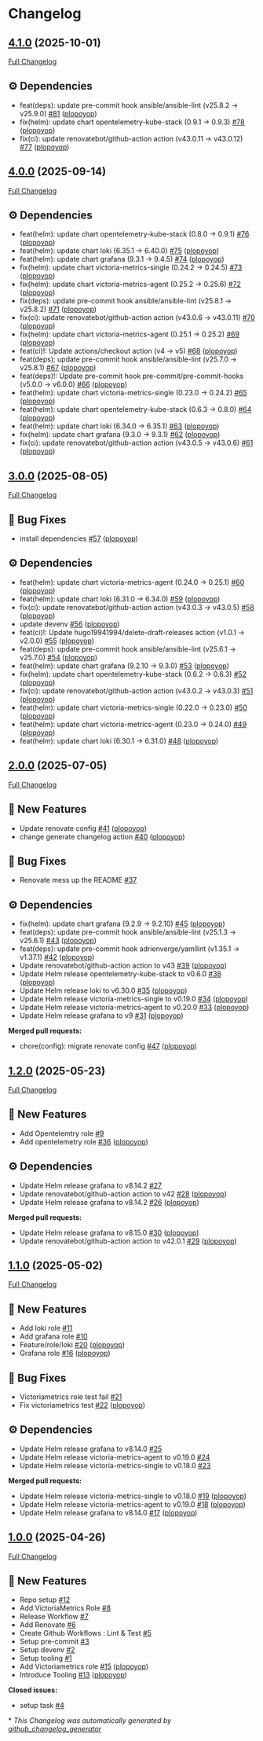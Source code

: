 # Changelog

## [4.1.0](https://github.com/plopoyop/ansible-collection-kubernetes_observability/tree/4.1.0) (2025-10-01)

[Full Changelog](https://github.com/plopoyop/ansible-collection-kubernetes_observability/compare/4.0.0...4.1.0)

## ⚙️ Dependencies

- feat\(deps\): update pre-commit hook ansible/ansible-lint \(v25.8.2 → v25.9.0\) [\#81](https://github.com/plopoyop/ansible-collection-kubernetes_observability/pull/81) ([plopoyop](https://github.com/plopoyop))
- fix\(helm\): update chart opentelemetry-kube-stack \(0.9.1 → 0.9.3\) [\#78](https://github.com/plopoyop/ansible-collection-kubernetes_observability/pull/78) ([plopoyop](https://github.com/plopoyop))
- fix\(ci\): update renovatebot/github-action action \(v43.0.11 → v43.0.12\) [\#77](https://github.com/plopoyop/ansible-collection-kubernetes_observability/pull/77) ([plopoyop](https://github.com/plopoyop))

## [4.0.0](https://github.com/plopoyop/ansible-collection-kubernetes_observability/tree/4.0.0) (2025-09-14)

[Full Changelog](https://github.com/plopoyop/ansible-collection-kubernetes_observability/compare/3.0.0...4.0.0)

## ⚙️ Dependencies

- feat\(helm\): update chart opentelemetry-kube-stack \(0.8.0 → 0.9.1\) [\#76](https://github.com/plopoyop/ansible-collection-kubernetes_observability/pull/76) ([plopoyop](https://github.com/plopoyop))
- feat\(helm\): update chart loki \(6.35.1 → 6.40.0\) [\#75](https://github.com/plopoyop/ansible-collection-kubernetes_observability/pull/75) ([plopoyop](https://github.com/plopoyop))
- feat\(helm\): update chart grafana \(9.3.1 → 9.4.5\) [\#74](https://github.com/plopoyop/ansible-collection-kubernetes_observability/pull/74) ([plopoyop](https://github.com/plopoyop))
- fix\(helm\): update chart victoria-metrics-single \(0.24.2 → 0.24.5\) [\#73](https://github.com/plopoyop/ansible-collection-kubernetes_observability/pull/73) ([plopoyop](https://github.com/plopoyop))
- fix\(helm\): update chart victoria-metrics-agent \(0.25.2 → 0.25.6\) [\#72](https://github.com/plopoyop/ansible-collection-kubernetes_observability/pull/72) ([plopoyop](https://github.com/plopoyop))
- fix\(deps\): update pre-commit hook ansible/ansible-lint \(v25.8.1 → v25.8.2\) [\#71](https://github.com/plopoyop/ansible-collection-kubernetes_observability/pull/71) ([plopoyop](https://github.com/plopoyop))
- fix\(ci\): update renovatebot/github-action action \(v43.0.6 → v43.0.11\) [\#70](https://github.com/plopoyop/ansible-collection-kubernetes_observability/pull/70) ([plopoyop](https://github.com/plopoyop))
- fix\(helm\): update chart victoria-metrics-agent \(0.25.1 → 0.25.2\) [\#69](https://github.com/plopoyop/ansible-collection-kubernetes_observability/pull/69) ([plopoyop](https://github.com/plopoyop))
- feat\(ci\)!: Update actions/checkout action \(v4 → v5\) [\#68](https://github.com/plopoyop/ansible-collection-kubernetes_observability/pull/68) ([plopoyop](https://github.com/plopoyop))
- feat\(deps\): update pre-commit hook ansible/ansible-lint \(v25.7.0 → v25.8.1\) [\#67](https://github.com/plopoyop/ansible-collection-kubernetes_observability/pull/67) ([plopoyop](https://github.com/plopoyop))
- feat\(deps\)!: Update pre-commit hook pre-commit/pre-commit-hooks \(v5.0.0 → v6.0.0\) [\#66](https://github.com/plopoyop/ansible-collection-kubernetes_observability/pull/66) ([plopoyop](https://github.com/plopoyop))
- feat\(helm\): update chart victoria-metrics-single \(0.23.0 → 0.24.2\) [\#65](https://github.com/plopoyop/ansible-collection-kubernetes_observability/pull/65) ([plopoyop](https://github.com/plopoyop))
- feat\(helm\): update chart opentelemetry-kube-stack \(0.6.3 → 0.8.0\) [\#64](https://github.com/plopoyop/ansible-collection-kubernetes_observability/pull/64) ([plopoyop](https://github.com/plopoyop))
- feat\(helm\): update chart loki \(6.34.0 → 6.35.1\) [\#63](https://github.com/plopoyop/ansible-collection-kubernetes_observability/pull/63) ([plopoyop](https://github.com/plopoyop))
- fix\(helm\): update chart grafana \(9.3.0 → 9.3.1\) [\#62](https://github.com/plopoyop/ansible-collection-kubernetes_observability/pull/62) ([plopoyop](https://github.com/plopoyop))
- fix\(ci\): update renovatebot/github-action action \(v43.0.5 → v43.0.6\) [\#61](https://github.com/plopoyop/ansible-collection-kubernetes_observability/pull/61) ([plopoyop](https://github.com/plopoyop))

## [3.0.0](https://github.com/plopoyop/ansible-collection-kubernetes_observability/tree/3.0.0) (2025-08-05)

[Full Changelog](https://github.com/plopoyop/ansible-collection-kubernetes_observability/compare/2.0.0...3.0.0)

## 🐛 Bug Fixes

- install dependencies [\#57](https://github.com/plopoyop/ansible-collection-kubernetes_observability/pull/57) ([plopoyop](https://github.com/plopoyop))

## ⚙️ Dependencies

- feat\(helm\): update chart victoria-metrics-agent \(0.24.0 → 0.25.1\) [\#60](https://github.com/plopoyop/ansible-collection-kubernetes_observability/pull/60) ([plopoyop](https://github.com/plopoyop))
- feat\(helm\): update chart loki \(6.31.0 → 6.34.0\) [\#59](https://github.com/plopoyop/ansible-collection-kubernetes_observability/pull/59) ([plopoyop](https://github.com/plopoyop))
- fix\(ci\): update renovatebot/github-action action \(v43.0.3 → v43.0.5\) [\#58](https://github.com/plopoyop/ansible-collection-kubernetes_observability/pull/58) ([plopoyop](https://github.com/plopoyop))
- update devenv [\#56](https://github.com/plopoyop/ansible-collection-kubernetes_observability/pull/56) ([plopoyop](https://github.com/plopoyop))
- feat\(ci\)!: Update hugo19941994/delete-draft-releases action \(v1.0.1 → v2.0.0\) [\#55](https://github.com/plopoyop/ansible-collection-kubernetes_observability/pull/55) ([plopoyop](https://github.com/plopoyop))
- feat\(deps\): update pre-commit hook ansible/ansible-lint \(v25.6.1 → v25.7.0\) [\#54](https://github.com/plopoyop/ansible-collection-kubernetes_observability/pull/54) ([plopoyop](https://github.com/plopoyop))
- feat\(helm\): update chart grafana \(9.2.10 → 9.3.0\) [\#53](https://github.com/plopoyop/ansible-collection-kubernetes_observability/pull/53) ([plopoyop](https://github.com/plopoyop))
- fix\(helm\): update chart opentelemetry-kube-stack \(0.6.2 → 0.6.3\) [\#52](https://github.com/plopoyop/ansible-collection-kubernetes_observability/pull/52) ([plopoyop](https://github.com/plopoyop))
- fix\(ci\): update renovatebot/github-action action \(v43.0.2 → v43.0.3\) [\#51](https://github.com/plopoyop/ansible-collection-kubernetes_observability/pull/51) ([plopoyop](https://github.com/plopoyop))
- feat\(helm\): update chart victoria-metrics-single \(0.22.0 → 0.23.0\) [\#50](https://github.com/plopoyop/ansible-collection-kubernetes_observability/pull/50) ([plopoyop](https://github.com/plopoyop))
- feat\(helm\): update chart victoria-metrics-agent \(0.23.0 → 0.24.0\) [\#49](https://github.com/plopoyop/ansible-collection-kubernetes_observability/pull/49) ([plopoyop](https://github.com/plopoyop))
- feat\(helm\): update chart loki \(6.30.1 → 6.31.0\) [\#48](https://github.com/plopoyop/ansible-collection-kubernetes_observability/pull/48) ([plopoyop](https://github.com/plopoyop))

## [2.0.0](https://github.com/plopoyop/ansible-collection-kubernetes_observability/tree/2.0.0) (2025-07-05)

[Full Changelog](https://github.com/plopoyop/ansible-collection-kubernetes_observability/compare/1.2.0...2.0.0)

## 🚀 New Features

- Update renovate config [\#41](https://github.com/plopoyop/ansible-collection-kubernetes_observability/pull/41) ([plopoyop](https://github.com/plopoyop))
- change generate changelog action [\#40](https://github.com/plopoyop/ansible-collection-kubernetes_observability/pull/40) ([plopoyop](https://github.com/plopoyop))

## 🐛 Bug Fixes

- Renovate mess up the README [\#37](https://github.com/plopoyop/ansible-collection-kubernetes_observability/issues/37)

## ⚙️ Dependencies

- fix\(helm\): update chart grafana \(9.2.9 → 9.2.10\) [\#45](https://github.com/plopoyop/ansible-collection-kubernetes_observability/pull/45) ([plopoyop](https://github.com/plopoyop))
- feat\(deps\): update pre-commit hook ansible/ansible-lint \(v25.1.3 → v25.6.1\) [\#43](https://github.com/plopoyop/ansible-collection-kubernetes_observability/pull/43) ([plopoyop](https://github.com/plopoyop))
- feat\(deps\): update pre-commit hook adrienverge/yamllint \(v1.35.1 → v1.37.1\) [\#42](https://github.com/plopoyop/ansible-collection-kubernetes_observability/pull/42) ([plopoyop](https://github.com/plopoyop))
- Update renovatebot/github-action action to v43 [\#39](https://github.com/plopoyop/ansible-collection-kubernetes_observability/pull/39) ([plopoyop](https://github.com/plopoyop))
- Update Helm release opentelemetry-kube-stack to v0.6.0 [\#38](https://github.com/plopoyop/ansible-collection-kubernetes_observability/pull/38) ([plopoyop](https://github.com/plopoyop))
- Update Helm release loki to v6.30.0 [\#35](https://github.com/plopoyop/ansible-collection-kubernetes_observability/pull/35) ([plopoyop](https://github.com/plopoyop))
- Update Helm release victoria-metrics-single to v0.19.0 [\#34](https://github.com/plopoyop/ansible-collection-kubernetes_observability/pull/34) ([plopoyop](https://github.com/plopoyop))
- Update Helm release victoria-metrics-agent to v0.20.0 [\#33](https://github.com/plopoyop/ansible-collection-kubernetes_observability/pull/33) ([plopoyop](https://github.com/plopoyop))
- Update Helm release grafana to v9 [\#31](https://github.com/plopoyop/ansible-collection-kubernetes_observability/pull/31) ([plopoyop](https://github.com/plopoyop))

**Merged pull requests:**

- chore\(config\): migrate renovate config [\#47](https://github.com/plopoyop/ansible-collection-kubernetes_observability/pull/47) ([plopoyop](https://github.com/plopoyop))

## [1.2.0](https://github.com/plopoyop/ansible-collection-kubernetes_observability/tree/1.2.0) (2025-05-23)

[Full Changelog](https://github.com/plopoyop/ansible-collection-kubernetes_observability/compare/1.1.0...1.2.0)

## 🚀 New Features

- Add Opentelemtry role [\#9](https://github.com/plopoyop/ansible-collection-kubernetes_observability/issues/9)
- Add opentelemetry role [\#36](https://github.com/plopoyop/ansible-collection-kubernetes_observability/pull/36) ([plopoyop](https://github.com/plopoyop))

## ⚙️ Dependencies

- Update Helm release grafana to v8.14.2 [\#27](https://github.com/plopoyop/ansible-collection-kubernetes_observability/issues/27)
- Update renovatebot/github-action action to v42 [\#28](https://github.com/plopoyop/ansible-collection-kubernetes_observability/pull/28) ([plopoyop](https://github.com/plopoyop))
- Update Helm release grafana to v8.14.2 [\#26](https://github.com/plopoyop/ansible-collection-kubernetes_observability/pull/26) ([plopoyop](https://github.com/plopoyop))

**Merged pull requests:**

- Update Helm release grafana to v8.15.0 [\#30](https://github.com/plopoyop/ansible-collection-kubernetes_observability/pull/30) ([plopoyop](https://github.com/plopoyop))
- Update renovatebot/github-action action to v42.0.1 [\#29](https://github.com/plopoyop/ansible-collection-kubernetes_observability/pull/29) ([plopoyop](https://github.com/plopoyop))

## [1.1.0](https://github.com/plopoyop/ansible-collection-kubernetes_observability/tree/1.1.0) (2025-05-02)

[Full Changelog](https://github.com/plopoyop/ansible-collection-kubernetes_observability/compare/1.0.0...1.1.0)

## 🚀 New Features

- Add loki role [\#11](https://github.com/plopoyop/ansible-collection-kubernetes_observability/issues/11)
- Add grafana role [\#10](https://github.com/plopoyop/ansible-collection-kubernetes_observability/issues/10)
- Feature/role/loki [\#20](https://github.com/plopoyop/ansible-collection-kubernetes_observability/pull/20) ([plopoyop](https://github.com/plopoyop))
- Grafana role [\#16](https://github.com/plopoyop/ansible-collection-kubernetes_observability/pull/16) ([plopoyop](https://github.com/plopoyop))

## 🐛 Bug Fixes

- Victoriametrics role test fail [\#21](https://github.com/plopoyop/ansible-collection-kubernetes_observability/issues/21)
- Fix victoriametrics test [\#22](https://github.com/plopoyop/ansible-collection-kubernetes_observability/pull/22) ([plopoyop](https://github.com/plopoyop))

## ⚙️ Dependencies

- Update Helm release grafana to v8.14.0 [\#25](https://github.com/plopoyop/ansible-collection-kubernetes_observability/issues/25)
- Update Helm release victoria-metrics-agent to v0.19.0 [\#24](https://github.com/plopoyop/ansible-collection-kubernetes_observability/issues/24)
- Update Helm release victoria-metrics-single to v0.18.0 [\#23](https://github.com/plopoyop/ansible-collection-kubernetes_observability/issues/23)

**Merged pull requests:**

- Update Helm release victoria-metrics-single to v0.18.0 [\#19](https://github.com/plopoyop/ansible-collection-kubernetes_observability/pull/19) ([plopoyop](https://github.com/plopoyop))
- Update Helm release victoria-metrics-agent to v0.19.0 [\#18](https://github.com/plopoyop/ansible-collection-kubernetes_observability/pull/18) ([plopoyop](https://github.com/plopoyop))
- Update Helm release grafana to v8.14.0 [\#17](https://github.com/plopoyop/ansible-collection-kubernetes_observability/pull/17) ([plopoyop](https://github.com/plopoyop))

## [1.0.0](https://github.com/plopoyop/ansible-collection-kubernetes_observability/tree/1.0.0) (2025-04-26)

[Full Changelog](https://github.com/plopoyop/ansible-collection-kubernetes_observability/compare/5ac51d0b3b13a0db88e5681db628146045468509...1.0.0)

## 🚀 New Features

- Repo setup [\#12](https://github.com/plopoyop/ansible-collection-kubernetes_observability/issues/12)
- Add VictoriaMetrics Role [\#8](https://github.com/plopoyop/ansible-collection-kubernetes_observability/issues/8)
- Release Workflow [\#7](https://github.com/plopoyop/ansible-collection-kubernetes_observability/issues/7)
- Add Renovate [\#6](https://github.com/plopoyop/ansible-collection-kubernetes_observability/issues/6)
- Create Github Workflows : Lint & Test [\#5](https://github.com/plopoyop/ansible-collection-kubernetes_observability/issues/5)
- Setup pre-commit [\#3](https://github.com/plopoyop/ansible-collection-kubernetes_observability/issues/3)
- Setup devenv [\#2](https://github.com/plopoyop/ansible-collection-kubernetes_observability/issues/2)
- Setup tooling [\#1](https://github.com/plopoyop/ansible-collection-kubernetes_observability/issues/1)
- Add Victoriametrics role [\#15](https://github.com/plopoyop/ansible-collection-kubernetes_observability/pull/15) ([plopoyop](https://github.com/plopoyop))
- Introduce Tooling [\#13](https://github.com/plopoyop/ansible-collection-kubernetes_observability/pull/13) ([plopoyop](https://github.com/plopoyop))

**Closed issues:**

- setup task [\#4](https://github.com/plopoyop/ansible-collection-kubernetes_observability/issues/4)



\* *This Changelog was automatically generated by [github_changelog_generator](https://github.com/github-changelog-generator/github-changelog-generator)*
